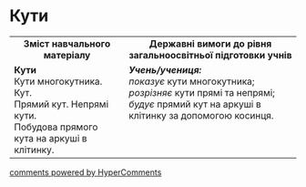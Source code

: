 <div id="hypercomments_widget" class="js-hypercomments-widget invisible"></div>

# Кути
<table>
  <tr>
    <td width="40%" align="center"><b>Зміст навчального матеріалу<b></td>
    <td width="60%" align="center"><b>Державні вимоги до рівня загальноосвітньої підготовки учнів</b></td>
  </tr>
  <tr>
    <td width="40%" style="vertical-align:top !important;"><b>Кути</b><br>
Кути многокутника. Кут. <br>
Прямий кут. Непрямі кути.<br>
Побудова прямого кута на аркуші в клітинку.<br></td>
    <td width="60%" style="vertical-align:top !important;"><i><b>Учень/учениця:</b></i><br>
<i>показує</i> кути многокутника;<br>
<i>розрізняє</i> кути прямі та непрямі;<br>
<i>будує</i> прямий кут на аркуші в клітинку за допомогою косинця.<br></td>
  </tr>
</table>

<div class="js-hypercomments-container">
    <a href="http://hypercomments.com" class="hc-link" title="comments widget">comments powered by HyperComments</a>
</div>